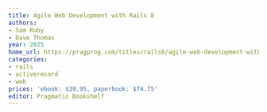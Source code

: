 ```yaml
---
title: Agile Web Development with Rails 8
authors:
- Sam Ruby
- Dave Thomas
year: 2025
home_url: https://pragprog.com/titles/rails8/agile-web-development-with-rails-8/
categories:
- rails
- activerecord
- web
prices: 'ebook: $39.95, paperbook: $74.75'
editor: Pragmatic Bookshelf
---
```

